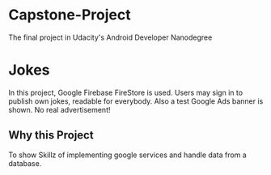 # Capstone-Project
The final project in Udacity's Android Developer Nanodegree


# Jokes

In this project, Google Firebase FireStore is used. Users may sign in to publish own jokes,
 readable for everybody. Also a test Google Ads banner is shown. No real advertisement!

## Why this Project

To show Skillz of implementing google services and handle data from a database.